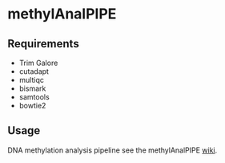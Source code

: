 # methylAnalPIPE

## Requirements

* Trim Galore
* cutadapt
* multiqc
* bismark
* samtools
* bowtie2

## Usage

DNA methylation analysis pipeline see the methylAnalPIPE [wiki](https://github.com/MrWuuu/methylAnalPIPE/wiki).
